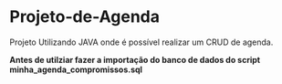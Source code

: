 # Projeto-de-Agenda
Projeto Utilizando JAVA onde é possível realizar um CRUD de agenda.


**Antes de utilziar fazer a importação do banco de dados do script 
minha_agenda_compromissos.sql**
